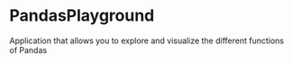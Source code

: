 # PandasPlayground
Application that allows you to explore and visualize the different functions of Pandas
